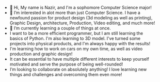 - 👋 Hi, My name is Nazir, and I'm a sophomore Computer Science major!
- 👀 I’m interested in alot more than just Computer Science. I have a newfound passion for product design (3d modeling as well as printing), Graphic Design, architecture, Production, Video editing, and much more!
- 🌱 I’m currently learning a couple of things at once.
-   I want to be a more efficient programmer, but I am still learning the basics of Python.
I'm also learning to 3D model. I've turned some projects into physical products, and I'm always happy with the results!
-   I'm learning how to work on cars on my own time, as well as video production and graphic design!
- It can be essential to have multiple different interests to keep yourself motivated and serve the purpose of being well-rounded!
- I’m looking to collaborate on absolutely anything! I love learning new things and challenges and overcoming them even more!
  
<!---
Dodginfeds/Dodginfeds is a ✨ special ✨ repository because its `README.md` (this file) appears on your GitHub profile.
You can click the Preview link to take a look at your changes.
--->
